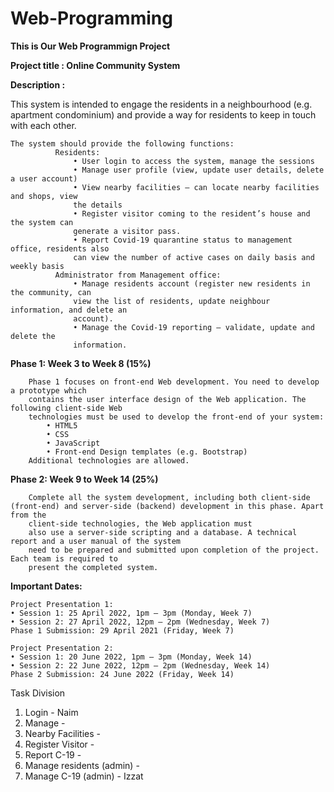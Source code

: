 # Web-Programming

**This is Our Web Programmign Project**

**Project title : Online Community System**

**Description :**

  This system is intended to engage the residents in a neighbourhood (e.g.
  apartment condominium) and provide a way for residents to keep in touch with
  each other.

    The system should provide the following functions:
              Residents:
                  • User login to access the system, manage the sessions
                  • Manage user profile (view, update user details, delete a user account)
                  • View nearby facilities – can locate nearby facilities and shops, view
                  the details
                  • Register visitor coming to the resident’s house and the system can
                  generate a visitor pass.
                  • Report Covid-19 quarantine status to management office, residents also
                  can view the number of active cases on daily basis and weekly basis
              Administrator from Management office:
                  • Manage residents account (register new residents in the community, can
                  view the list of residents, update neighbour information, and delete an
                  account).
                  • Manage the Covid-19 reporting – validate, update and delete the
                  information.
                
                
**Phase 1: Week 3 to Week 8 (15%)**

        Phase 1 focuses on front-end Web development. You need to develop a prototype which
        contains the user interface design of the Web application. The following client-side Web
        technologies must be used to develop the front-end of your system:
            • HTML5
            • CSS
            • JavaScript
            • Front-end Design templates (e.g. Bootstrap)
        Additional technologies are allowed.


**Phase 2: Week 9 to Week 14 (25%)**

        Complete all the system development, including both client-side (front-end) and server-side (backend) development in this phase. Apart from the 
        client-side technologies, the Web application must
        also use a server-side scripting and a database. A technical report and a user manual of the system
        need to be prepared and submitted upon completion of the project. Each team is required to
        present the completed system.





**Important Dates:**

    Project Presentation 1:
    • Session 1: 25 April 2022, 1pm – 3pm (Monday, Week 7)
    • Session 2: 27 April 2022, 12pm – 2pm (Wednesday, Week 7)
    Phase 1 Submission: 29 April 2021 (Friday, Week 7)

    Project Presentation 2:
    • Session 1: 20 June 2022, 1pm – 3pm (Monday, Week 14)
    • Session 2: 22 June 2022, 12pm – 2pm (Wednesday, Week 14)
    Phase 2 Submission: 24 June 2022 (Friday, Week 14)



Task Division

1. Login                        - Naim
2. Manage                       -
3. Nearby Facilities            -
4. Register Visitor             -
5. Report C-19                  -
6. Manage residents (admin)     -
7. Manage C-19 (admin)          - Izzat
